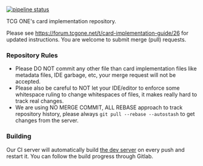 [![pipeline status](https://gitlab.com/tcgone/engine-card-impl/badges/master/pipeline.svg)](https://gitlab.com/tcgone/engine-card-impl/commits/master)

TCG ONE's card implementation repository.

Please see <https://forum.tcgone.net/t/card-implementation-guide/26> for updated instructions. You are welcome to submit merge (pull) requests.

### Repository Rules

- Please DO NOT commit any other file than card implementation files like metadata files, IDE garbage, etc, your merge request will not be accepted.
- Please also be careful to NOT let your IDE/editor to enforce some whitespace ruling to change whitespaces of files, it makes really hard to track real changes.
- We are using NO MERGE COMMIT, ALL REBASE approach to track repository history, please always `git pull --rebase --autostash` to get changes from the server.

### Building

Our CI server will automatically build [the dev server](https://dev.tcgone.net) on every push and restart it. You can follow the build progress through Gitlab. 